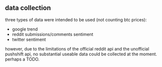 ## data collection
three types of data were intended to be used (not counting btc prices):
- google trend
- reddit submissions/comments sentiment
- twitter sentiment

however, due to the limitations of the official reddit api and the unofficial pushshift api, no substantial useable data could be collected at the moment. perhaps a TODO.
